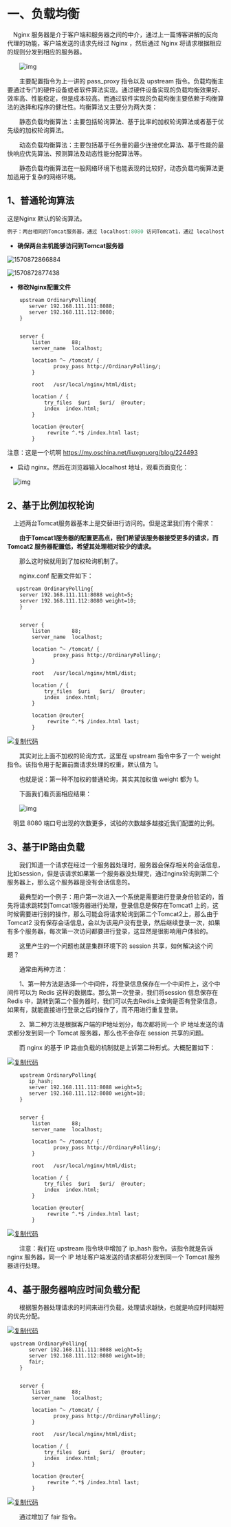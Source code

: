 # 一、负载均衡

　Nginx 服务器是介于客户端和服务器之间的中介，通过上一篇博客讲解的反向代理的功能，客户端发送的请求先经过 Nginx ，然后通过 Nginx 将请求根据相应的规则分发到相应的服务器。

　　![img](https://images2018.cnblogs.com/blog/1120165/201809/1120165-20180908131700302-1529457842.png)

　　主要配置指令为上一讲的 pass_proxy 指令以及 upstream 指令。负载均衡主要通过专门的硬件设备或者软件算法实现。通过硬件设备实现的负载均衡效果好、效率高、性能稳定，但是成本较高。而通过软件实现的负载均衡主要依赖于均衡算法的选择和程序的健壮性。均衡算法又主要分为两大类：

　　静态负载均衡算法：主要包括轮询算法、基于比率的加权轮询算法或者基于优先级的加权轮询算法。

　　动态负载均衡算法：主要包括基于任务量的最少连接优化算法、基于性能的最快响应优先算法、预测算法及动态性能分配算法等。

　　静态负载均衡算法在一般网络环境下也能表现的比较好，动态负载均衡算法更加适用于复杂的网络环境。



## 1、普通轮询算法

 这是Nginx 默认的轮询算法。 

```java
例子：两台相同的Tomcat服务器，通过 localhost:8080 访问Tomcat1，通过 localhost:8081访问Tomcat2，现在我们要输入 localhost 这个地址，可以在这两个Tomcat服务器之间进行交替访问。
```

- **确保两台主机能够访问到Tomcat服务器**

![1570872866884](C:\Users\TJ\AppData\Roaming\Typora\typora-user-images\1570872866884.png)

![1570872877438](C:\Users\TJ\AppData\Roaming\Typora\typora-user-images\1570872877438.png)

- **修改Nginx配置文件**

```
    upstream OrdinaryPolling{
       server 192.168.111.111:8088;
       server 192.168.111.112:8080;
    }
    
       
    server {
        listen       88;
        server_name  localhost;

        location ^~ /tomcat/ {
               proxy_pass http://OrdinaryPolling/;
        }
               
        root   /usr/local/nginx/html/dist;
         
        location / {
            try_files  $uri   $uri/  @router;
            index  index.html;
        }

        location @router{
             rewrite ^.*$ /index.html last;
        }
```

注意：这是一个坑啊 https://my.oschina.net/liuxgnuorg/blog/224493

- 启动 nginx。然后在浏览器输入localhost 地址，观看页面变化：

 　![img](https://images2018.cnblogs.com/blog/1120165/201809/1120165-20180908152509125-1859907953.gif)



## 2、基于比例加权轮询

  　上述两台Tomcat服务器基本上是交替进行访问的。但是这里我们有个需求：

　　**由于Tomcat1服务器的配置更高点，我们希望该服务器接受更多的请求，而 Tomcat2 服务器配置低，希望其处理相对较少的请求。**

　　那么这时候就用到了加权轮询机制了。

　　nginx.conf 配置文件如下：

```
   upstream OrdinaryPolling{
    server 192.168.111.111:8088 weight=5;
    server 192.168.111.112:8080 weight=10;
    }
    
       
    server {
        listen       88;
        server_name  localhost;

        location ^~ /tomcat/ {
               proxy_pass http://OrdinaryPolling/;
        }
               
        root   /usr/local/nginx/html/dist;
         
        location / {
            try_files  $uri   $uri/  @router;
            index  index.html;
        }

        location @router{
             rewrite ^.*$ /index.html last;
        }

```

[![复制代码](https://common.cnblogs.com/images/copycode.gif)](javascript:void(0);)

　　其实对比上面不加权的轮询方式，这里在 upstream 指令中多了一个 weight 指令。该指令用于配置前面请求处理的权重，默认值为 1。

　　也就是说：第一种不加权的普通轮询，其实其加权值 weight 都为 1。

　　下面我们看页面相应结果：

　　![img](https://images2018.cnblogs.com/blog/1120165/201809/1120165-20180908153300294-418662600.gif)

 

 　明显 8080 端口号出现的次数更多，试验的次数越多越接近我们配置的比例。

## 3、基于IP路由负载

　　我们知道一个请求在经过一个服务器处理时，服务器会保存相关的会话信息，比如session，但是该请求如果第一个服务器没处理完，通过nginx轮询到第二个服务器上，那么这个服务器是没有会话信息的。

　　最典型的一个例子：用户第一次进入一个系统是需要进行登录身份验证的，首先将请求跳转到Tomcat1服务器进行处理，登录信息是保存在Tomcat1 上的，这时候需要进行别的操作，那么可能会将请求轮询到第二个Tomcat2上，那么由于Tomcat2 没有保存会话信息，会以为该用户没有登录，然后继续登录一次，如果有多个服务器，每次第一次访问都要进行登录，这显然是很影响用户体验的。

　　这里产生的一个问题也就是集群环境下的 session 共享，如何解决这个问题？

　　通常由两种方法：

　　1、第一种方法是选择一个中间件，将登录信息保存在一个中间件上，这个中间件可以为 Redis 这样的数据库。那么第一次登录，我们将session 信息保存在 Redis 中，跳转到第二个服务器时，我们可以先去Redis上查询是否有登录信息，如果有，就能直接进行登录之后的操作了，而不用进行重复登录。

　　2、第二种方法是根据客户端的IP地址划分，每次都将同一个 IP 地址发送的请求都分发到同一个 Tomcat 服务器，那么也不会存在 session 共享的问题。

　　而 nginx 的基于 IP 路由负载的机制就是上诉第二种形式。大概配置如下：

[![复制代码](https://common.cnblogs.com/images/copycode.gif)](javascript:void(0);)

```
    upstream OrdinaryPolling{
       ip_hash;
       server 192.168.111.111:8088 weight=5;
       server 192.168.111.112:8080 weight=10;
    }
    
       
    server {
        listen       88;
        server_name  localhost;

        location ^~ /tomcat/ {
               proxy_pass http://OrdinaryPolling/;
        }
               
        root   /usr/local/nginx/html/dist;
         
        location / {
            try_files  $uri   $uri/  @router;
            index  index.html;
        }

        location @router{
             rewrite ^.*$ /index.html last;
        }
```

[![复制代码](https://common.cnblogs.com/images/copycode.gif)](javascript:void(0);)

　　注意：我们在 upstream 指令块中增加了 ip_hash 指令。该指令就是告诉 nginx 服务器，同一个 IP 地址客户端发送的请求都将分发到同一个 Tomcat 服务器进行处理。

## 4、基于服务器响应时间负载分配

　　根据服务器处理请求的时间来进行负载，处理请求越快，也就是响应时间越短的优先分配。

[![复制代码](https://common.cnblogs.com/images/copycode.gif)](javascript:void(0);)

```
 upstream OrdinaryPolling{
       server 192.168.111.111:8088 weight=5;
       server 192.168.111.112:8080 weight=10;
       fair;
    }
    
       
    server {
        listen       88;
        server_name  localhost;

        location ^~ /tomcat/ {
               proxy_pass http://OrdinaryPolling/;
        }
               
        root   /usr/local/nginx/html/dist;
         
        location / {
            try_files  $uri   $uri/  @router;
            index  index.html;
        }

        location @router{
             rewrite ^.*$ /index.html last;
        }
```

[![复制代码](https://common.cnblogs.com/images/copycode.gif)](javascript:void(0);)

　　通过增加了 fair 指令。